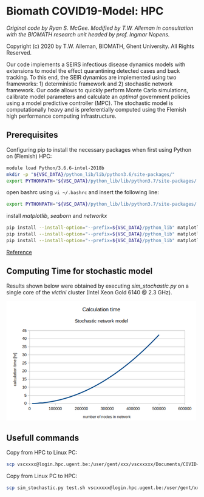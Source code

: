 # Biomath COVID19-Model: HPC

*Original code by Ryan S. McGee. Modified by T.W. Alleman in consultation with the BIOMATH research unit headed by prof. Ingmar Nopens.*

Copyright (c) 2020 by T.W. Alleman, BIOMATH, Ghent University. All Rights Reserved.

Our code implements a SEIRS infectious disease dynamics models with extensions to model the effect quarantining detected cases and back tracking. To this end, the SEIR dynamics are implemented using two frameworks: 1) deterministic framework and 2) stochastic network framework. Our code allows to quickly perform Monte Carlo simulations, calibrate model parameters and calculate an *optimal* government policies using a model predictive controller (MPC). The stochastic model is computationally heavy and is preferentially computed using the Flemish high performance computing infrastructure.

## Prerequisites

Configuring pip to install the necessary packages when first using Python on (Flemish) HPC:

```bash
module load Python/3.6.6-intel-2018b
mkdir -p "${VSC_DATA}/python_lib/lib/python3.6/site-packages/"
export PYTHONPATH="${VSC_DATA}/python_lib/lib/python3.7/site-packages/:${PYTHONPATH}"
```
open bashrc using `vi ~/.bashrc` and insert the following line:

```bash
export PYTHONPATH="${VSC_DATA}/python_lib/lib/python3.7/site-packages/:${PYTHONPATH}"
```

install *matplotlib*, *seaborn* and *networkx*

```bash
pip install --install-option="--prefix=${VSC_DATA}/python_lib" matplotlib
pip install --install-option="--prefix=${VSC_DATA}/python_lib" matplotlib
pip install --install-option="--prefix=${VSC_DATA}/python_lib" matplotlib
```

[Reference](https://vlaams-supercomputing-centrum-vscdocumentation.readthedocs-hosted.com/en/latest/software/python_package_management.html?highlight=conda#install-an-additional-package)

## Computing Time for stochastic model

Results shown below were obtained by executing *sim_stochastic.py* on a single core of the *victini* cluster (Intel Xeon Gold 6140 @ 2.3 GHz).

<img src="../figs/calculation_time.png" alt="drawing" width="500"/>

## Usefull commands

Copy from HPC to Linux PC:

```bash
scp vscxxxx@login.hpc.ugent.be:/user/gent/xxx/vscxxxxx/Documents/COVID-19/test.sh .
```

Copy from Linux PC to HPC:

```bash
scp sim_stochastic.py test.sh vscxxxxx@login.hpc.ugent.be:/user/gent/xxx/vscxxxxx/Documents/COVID-19/
```
